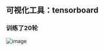 ## 可视化工具：tensorboard
### 训练了20轮
![image](https://github.com/charnlee/cat_dog_classification/assets/110804047/abcd7191-0417-49b1-91ec-6ed504722b92)
